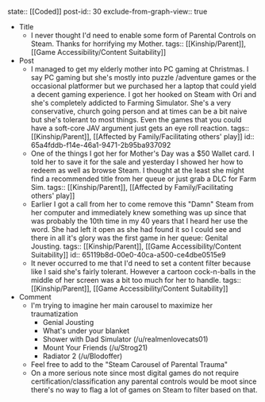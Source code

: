 state:: [[Coded]]
post-id:: 30
exclude-from-graph-view:: true

- Title
	- I never thought I'd need to enable some form of Parental Controls on Steam. Thanks for horrifying my Mother.
	  tags:: [[Kinship/Parent]], [[Game Accessibility/Content Suitability]]
- Post
	- I managed to get my elderly mother into PC gaming at Christmas. I say PC gaming but she's mostly into puzzle /adventure games or the occasional platformer but we purchased her a laptop that could yield a decent gaming experience. I got her hooked on Steam with Ori and she's completely addicted to Farming Simulator. She's a very conservative, church going person and at times can be a bit naive but she's tolerant to most things. Even the games that you could have a soft-core JAV argument just gets an eye roll reaction.
	  tags:: [[Kinship/Parent]], [[Affected by Family/Facilitating others' play]]
	  id:: 65a4fddb-f14e-46a1-9471-2b95ba937092
	- One of the things I got her for Mother's Day was a $50 Wallet card. I told her to save it for the sale and yesterday I showed her how to redeem as well as browse Steam. I thought at the least she might find a recommended title from her queue or just grab a DLC for Farm Sim.
	  tags:: [[Kinship/Parent]], [[Affected by Family/Facilitating others' play]]
	- Earlier I got a call from her to come remove this "Damn" Steam from her computer and immediately knew something was up since that was probably the 10th time in my 40 years that I heard her use the word. She had left it open as she had found it so I could see and there in all it's glory was the first game in her queue: Genital Jousting.
	  tags:: [[Kinship/Parent]], [[Game Accessibility/Content Suitability]]
	  id:: 65119b8d-00e0-40ca-a500-ce4dbe0515e9
	- It never occurred to me that I'd need to set a content filter because like I said she's fairly tolerant. However a cartoon cock-n-balls in the middle of her screen was a bit too much for her to handle.
	  tags:: [[Kinship/Parent]], [[Game Accessibility/Content Suitability]]
- Comment
	- I'm trying to imagine her main carousel to maximize her traumatization
		- Genial Jousting
		- What's under your blanket
		- Shower with Dad Simulator (/u/realmenlovecats01)
		- Mount Your Friends (/u/Strog21)
		- Radiator 2 (/u/Blodoffer)
	- Feel free to add to the "Steam Carousel of Parental Trauma"
	- On a more serious note since most digital games do not require certification/classification any parental controls would be moot since there's no way to flag a lot of games on Steam to filter based on that.